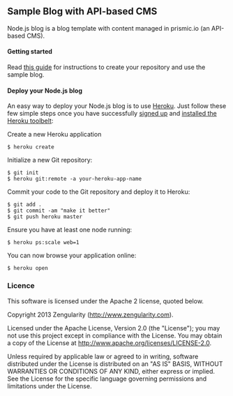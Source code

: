 ## Sample Blog with API-based CMS

Node.js blog is a blog template with content managed in prismic.io (an API-based CMS).

#### Getting started

Read [this guide](https://prismic.io/docs/examples/blog#?lang=node) for instructions to create your repository and use the sample blog.

#### Deploy your Node.js blog

An easy way to deploy your Node.js blog is to use [Heroku](http://www.heroku.com). Just follow these few simple steps once you have successfully [signed up](https://id.heroku.com/signup/www-header) and [installed the Heroku toolbelt](https://toolbelt.heroku.com/):

Create a new Heroku application

```
$ heroku create
```

Initialize a new Git repository:

```
$ git init
$ heroku git:remote -a your-heroku-app-name
```

Commit your code to the Git repository and deploy it to Heroku:

```
$ git add .
$ git commit -am "make it better"
$ git push heroku master
```

Ensure you have at least one node running:

```
$ heroku ps:scale web=1
```

You can now browse your application online:

```
$ heroku open
```

### Licence

This software is licensed under the Apache 2 license, quoted below.

Copyright 2013 Zengularity (http://www.zengularity.com).

Licensed under the Apache License, Version 2.0 (the "License"); you may not use this project except in compliance with the License. You may obtain a copy of the License at http://www.apache.org/licenses/LICENSE-2.0.

Unless required by applicable law or agreed to in writing, software distributed under the License is distributed on an "AS IS" BASIS, WITHOUT WARRANTIES OR CONDITIONS OF ANY KIND, either express or implied. See the License for the specific language governing permissions and limitations under the License.